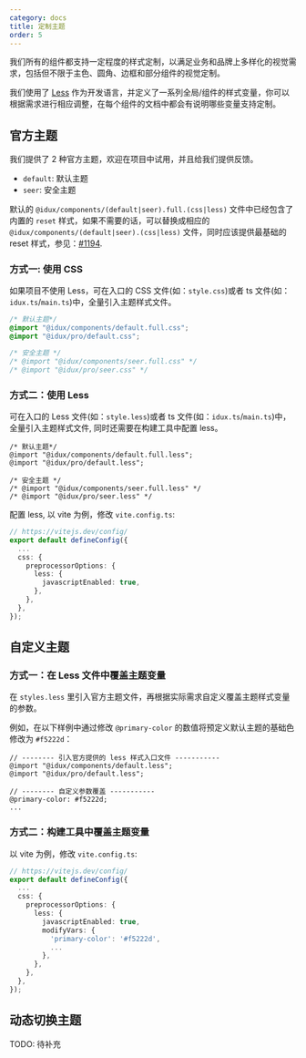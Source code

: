 ```yaml
---
category: docs
title: 定制主题
order: 5
---
```


我们所有的组件都支持一定程度的样式定制，以满足业务和品牌上多样化的视觉需求，包括但不限于主色、圆角、边框和部分组件的视觉定制。

我们使用了 [Less](https://lesscss.org/) 作为开发语言，并定义了一系列全局/组件的样式变量，你可以根据需求进行相应调整，在每个组件的文档中都会有说明哪些变量支持定制。

## 官方主题

我们提供了 2 种官方主题，欢迎在项目中试用，并且给我们提供反馈。

- `default`: 默认主题
- `seer`: 安全主题

默认的 `@idux/components/(default|seer).full.(css|less)` 文件中已经包含了内置的 `reset` 样式，如果不需要的话，可以替换成相应的 `@idux/components/(default|seer).(css|less)` 文件，同时应该提供最基础的 reset 样式，参见：[#1194](https://github.com/IDuxFE/idux/issues/1194).

### 方式一: 使用 CSS

如果项目不使用 Less，可在入口的 CSS 文件(如：`style.css`)或者 ts 文件(如：`idux.ts`/`main.ts`)中，全量引入主题样式文件。

```css
/* 默认主题*/
@import "@idux/components/default.full.css";
@import "@idux/pro/default.css";

/* 安全主题 */
/* @import "@idux/components/seer.full.css" */
/* @import "@idux/pro/seer.css" */
```

### 方式二：使用 Less

可在入口的 Less 文件(如：`style.less`)或者 ts 文件(如：`idux.ts`/`main.ts`)中，全量引入主题样式文件, 同时还需要在构建工具中配置 less。

```less
/* 默认主题*/
@import "@idux/components/default.full.less";
@import "@idux/pro/default.less";

/* 安全主题 */
/* @import "@idux/components/seer.full.less" */
/* @import "@idux/pro/seer.less" */
```

配置 less, 以 vite 为例，修改 `vite.config.ts`:

```ts
// https://vitejs.dev/config/
export default defineConfig({
  ...
  css: {
    preprocessorOptions: {
      less: {
        javascriptEnabled: true,
      },
    },
  },
});

```

## 自定义主题

### 方式一：在 Less 文件中覆盖主题变量

在 `styles.less` 里引入官方主题文件，再根据实际需求自定义覆盖主题样式变量的参数。

例如，在以下样例中通过修改 `@primary-color` 的数值将预定义默认主题的基础色修改为 `#f5222d`：

```less
// -------- 引入官方提供的 less 样式入口文件 -----------
@import "@idux/components/default.less";
@import "@idux/pro/default.less";

// -------- 自定义参数覆盖 -----------
@primary-color: #f5222d;
...
```

### 方式二：构建工具中覆盖主题变量

以 vite 为例，修改 `vite.config.ts`:

```ts
// https://vitejs.dev/config/
export default defineConfig({
  ...
  css: {
    preprocessorOptions: {
      less: {
        javascriptEnabled: true,
        modifyVars: {
          'primary-color': '#f5222d',
          ...
        },
      },
    },
  },
});

```

## 动态切换主题

TODO: 待补充
